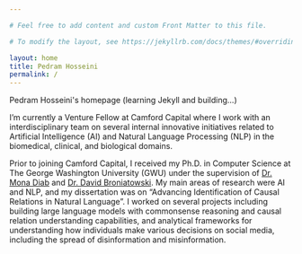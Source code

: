 ```yaml
---

# Feel free to add content and custom Front Matter to this file.

# To modify the layout, see https://jekyllrb.com/docs/themes/#overriding-theme-defaults

layout: home
title: Pedram Hosseini
permalink: /
---
```


Pedram Hosseini's homepage (learning Jekyll and building...)

I’m currently a Venture Fellow at Camford Capital where I work with an interdisciplinary team on several internal
innovative initiatives related to Artificial Intelligence (AI) and Natural Language Processing (NLP) in the biomedical,
clinical, and biological domains.

Prior to joining Camford Capital, I received my Ph.D. in Computer Science at The George Washington University (GWU)
under the supervision of [Dr. Mona Diab](https://www.linkedin.com/in/mona-diab-55946614/)
and [Dr. David Broniatowski](https://www.seas.gwu.edu/david-broniatowski). My main areas of research were AI and NLP,
and my dissertation was on “Advancing Identification of Causal Relations in Natural Language”. I worked on several
projects including building large language models with commonsense reasoning and causal relation understanding
capabilities, and analytical frameworks for understanding how individuals make various decisions on social media,
including the spread of disinformation and misinformation.